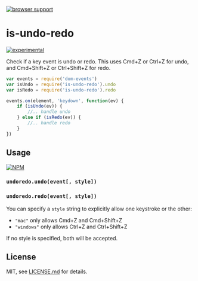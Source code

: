 [![browser support](https://ci.testling.com/mattdesl/is-undo-redo.png)](https://ci.testling.com/mattdesl/is-undo-redo)

# is-undo-redo

[![experimental](http://badges.github.io/stability-badges/dist/experimental.svg)](http://github.com/badges/stability-badges)

Check if a key event is undo or redo. This uses Cmd+Z or Ctrl+Z for undo, and Cmd+Shift+Z or Ctrl+Shift+Z for redo. 

```js
var events = require('dom-events')
var isUndo = require('is-undo-redo').undo
var isRedo = require('is-undo-redo').redo

events.on(element, 'keydown', function(ev) {
	if (isUndo(ev)) {
		//.. handle undo
	} else if (isRedo(ev)) {
		//.. handle redo
	}
})
```

## Usage

[![NPM](https://nodei.co/npm/is-undo-redo.png)](https://nodei.co/npm/is-undo-redo/)

### `undoredo.undo(event[, style])`
### `undoredo.redo(event[, style])`

You can specify a `style` string to explicitly allow one keystroke or the other:

- `"mac"` only allows Cmd+Z and Cmd+Shift+Z
- `"windows"` only allows Ctrl+Z and Ctrl+Shift+Z

If no style is specified, both will be accepted. 

## License

MIT, see [LICENSE.md](http://github.com/mattdesl/is-undo-redo/blob/master/LICENSE.md) for details.
